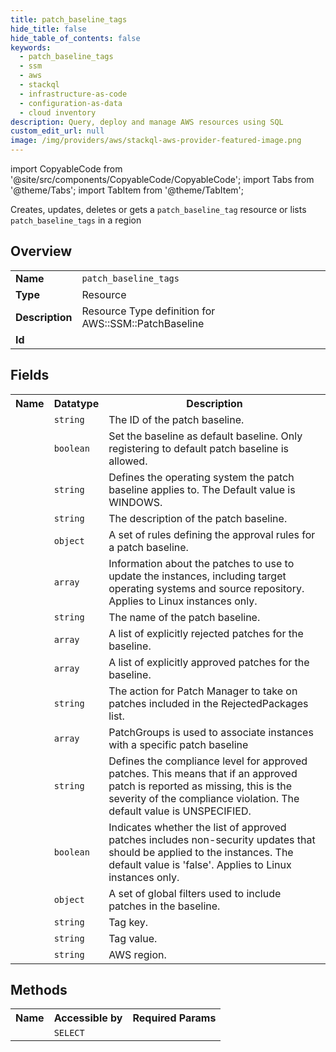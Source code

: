 ```yaml
---
title: patch_baseline_tags
hide_title: false
hide_table_of_contents: false
keywords:
  - patch_baseline_tags
  - ssm
  - aws
  - stackql
  - infrastructure-as-code
  - configuration-as-data
  - cloud inventory
description: Query, deploy and manage AWS resources using SQL
custom_edit_url: null
image: /img/providers/aws/stackql-aws-provider-featured-image.png
---
```


import CopyableCode from '@site/src/components/CopyableCode/CopyableCode';
import Tabs from '@theme/Tabs';
import TabItem from '@theme/TabItem';

Creates, updates, deletes or gets a <code>patch_baseline_tag</code> resource or lists <code>patch_baseline_tags</code> in a region

## Overview
<table><tbody>
<tr><td><b>Name</b></td><td><code>patch_baseline_tags</code></td></tr>
<tr><td><b>Type</b></td><td>Resource</td></tr>
<tr><td><b>Description</b></td><td>Resource Type definition for AWS::SSM::PatchBaseline</td></tr>
<tr><td><b>Id</b></td><td><CopyableCode code="aws.ssm.patch_baseline_tags" /></td></tr>
</tbody></table>

## Fields
<table><tbody><tr><th>Name</th><th>Datatype</th><th>Description</th></tr><tr><td><CopyableCode code="id" /></td><td><code>string</code></td><td>The ID of the patch baseline.</td></tr>
<tr><td><CopyableCode code="default_baseline" /></td><td><code>boolean</code></td><td>Set the baseline as default baseline. Only registering to default patch baseline is allowed.</td></tr>
<tr><td><CopyableCode code="operating_system" /></td><td><code>string</code></td><td>Defines the operating system the patch baseline applies to. The Default value is WINDOWS.</td></tr>
<tr><td><CopyableCode code="description" /></td><td><code>string</code></td><td>The description of the patch baseline.</td></tr>
<tr><td><CopyableCode code="approval_rules" /></td><td><code>object</code></td><td>A set of rules defining the approval rules for a patch baseline.</td></tr>
<tr><td><CopyableCode code="sources" /></td><td><code>array</code></td><td>Information about the patches to use to update the instances, including target operating systems and source repository. Applies to Linux instances only.</td></tr>
<tr><td><CopyableCode code="name" /></td><td><code>string</code></td><td>The name of the patch baseline.</td></tr>
<tr><td><CopyableCode code="rejected_patches" /></td><td><code>array</code></td><td>A list of explicitly rejected patches for the baseline.</td></tr>
<tr><td><CopyableCode code="approved_patches" /></td><td><code>array</code></td><td>A list of explicitly approved patches for the baseline.</td></tr>
<tr><td><CopyableCode code="rejected_patches_action" /></td><td><code>string</code></td><td>The action for Patch Manager to take on patches included in the RejectedPackages list.</td></tr>
<tr><td><CopyableCode code="patch_groups" /></td><td><code>array</code></td><td>PatchGroups is used to associate instances with a specific patch baseline</td></tr>
<tr><td><CopyableCode code="approved_patches_compliance_level" /></td><td><code>string</code></td><td>Defines the compliance level for approved patches. This means that if an approved patch is reported as missing, this is the severity of the compliance violation. The default value is UNSPECIFIED.</td></tr>
<tr><td><CopyableCode code="approved_patches_enable_non_security" /></td><td><code>boolean</code></td><td>Indicates whether the list of approved patches includes non-security updates that should be applied to the instances. The default value is 'false'. Applies to Linux instances only.</td></tr>
<tr><td><CopyableCode code="global_filters" /></td><td><code>object</code></td><td>A set of global filters used to include patches in the baseline.</td></tr>
<tr><td><CopyableCode code="tag_key" /></td><td><code>string</code></td><td>Tag key.</td></tr>
<tr><td><CopyableCode code="tag_value" /></td><td><code>string</code></td><td>Tag value.</td></tr>
<tr><td><CopyableCode code="region" /></td><td><code>string</code></td><td>AWS region.</td></tr>
</tbody></table>

## Methods

<table><tbody>
  <tr>
    <th>Name</th>
    <th>Accessible by</th>
    <th>Required Params</th>
  </tr>
  <tr>
    <td><CopyableCode code="view" /></td>
    <td><code>SELECT</code></td>
    <td><CopyableCode code="region" /></td>
  </tr>
</tbody></table>








